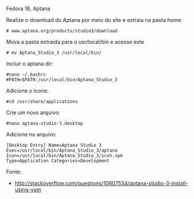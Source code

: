 Fedora 18, Aptana



Realize o download do Aptana por meio do site e extraia na pasta home
	
	# www.aptana.org/products/studio3/download 

Mova a pasta extraida para o usr/local/bin e acesse este

	# mv Aptana_Studio_3 /usr/local/bin/


Incluir o aptana dir:

	#nano ~/.bashrc 
	#PATH=$PATH:/usr/local/bin/Aptana_Studio_3 

Adicione o ícone:

	#cd /usr/share/applications 

Crie um novo arquivo:

	#nano aptana-studio-3.desktop 

Adicione no arquivo:

	[Desktop Entry] Name=Aptana Studio 3 Exec=/usr/local/bin/Aptana_Studio_3/aptana Icon=/usr/local/bin/Aptana_Studio_3/icon.xpm 	      	Type=Application Categories=Development 


Fonte:

* http://stackoverflow.com/questions/10607534/aptana-studio-3-install-using-yum









